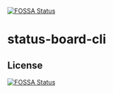 [![FOSSA Status](https://app.fossa.io/api/projects/git%2Bgithub.com%2Fjameswlane%2Fstatus-board-cli.svg?type=shield)](https://app.fossa.io/projects/git%2Bgithub.com%2Fjameswlane%2Fstatus-board-cli?ref=badge_shield)

# status-board-cli

## License
[![FOSSA Status](https://app.fossa.io/api/projects/git%2Bgithub.com%2Fjameswlane%2Fstatus-board-cli.svg?type=large)](https://app.fossa.io/projects/git%2Bgithub.com%2Fjameswlane%2Fstatus-board-cli?ref=badge_large)